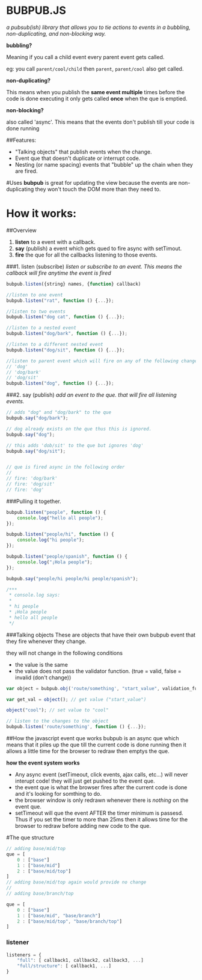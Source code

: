 BUBPUB.JS
=========
_a pubsub(ish) library that allows you to tie actions to events in a bubbling, non-duplicating, and non-blocking way._

__bubbling?__

Meaning if you call a child event every parent event gets called. 

eg: you call `parent/cool/child` then `parent`, `parent/cool` also get called.

__non-duplicating?__

This means when you publish the __same event multiple__ times before the code is done executing it only gets called __once__ when the que is emptied.

__non-blocking?__

also called 'async'. This means that the events don't publish till your code is done running


##Features:

 - "Talking objects" that publish events when the change.
 - Event que that doesn't duplicate or interrupt code.
 - Nesting (or name spacing) events that "bubble" up the chain when they are fired.

#Uses
__bubpub__ is great for updating the view because the events are non-duplicating they won't touch the DOM more than they need to. 

How it works:
=============
##Overview

1. __listen__ to a event with a callback.
2. __say__ (publish) a event which gets qued to fire async with setTimout.
3. __fire__ the que for all the callbacks listening to those events. 


###1. listen (subscribe)
_listen or subscribe to an event. This means the callback will fire anytime the event is fired_

```javascript
bubpub.listen({string} names, {function} callback)
```

```javascript
//listen to one event
bubpub.listen("rat", function () {...}); 

//listen to two events
bubpub.listen("dog cat", function () {...});  

//listen to a nested event
bubpub.listen("dog/bark", function () {...}); 

//listen to a different nested event
bubpub.listen("dog/sit", function () {...}); 

//listen to parent event which will fire on any of the following changes:
// 'dog'
// 'dog/bark'
// 'dog/sit'
bubpub.listen("dog", function () {...});
```

###2. say (publish)
_add an event to the que. that will fire all listening events._

```javascript
// adds "dog" and "dog/bark" to the que
bubpub.say("dog/bark");

// dog already exists on the que thus this is ignored.
bubpub.say("dog");

// this adds 'dob/sit' to the que but ignores 'dog'
bubpub.say("dog/sit");


// que is fired async in the following order
//
// fire: 'dog/bark'
// fire: 'dog/sit'
// fire: 'dog'
```

###Pulling it together. 

```javascript
bubpub.listen("people", function () {
    console.log("hello all people");
});

bubpub.listen("people/hi", function () {
    console.log("hi people");
});

bubpub.listen("people/spanish", function () {
    console.log("¡Hola people");
});

bubpub.say("people/hi people/hi people/spanish");

/***
 * console.log says: 
 *
 * hi people 
 * ¡Hola people 
 * hello all people
 */
```

###Talking objects
These are objects that have their own bubpub event that they fire whenever they change. 

they will not change in the following conditions

- the value is the same
- the value does not pass the validator function. (true = valid, false = invalid (don't change)) 


```javascript
var object = bubpub.obj('route/something', "start_value", validation_func);

var get_val = object(); // get value ("start_value")

object("cool"); // set value to "cool"

// listen to the changes to the object
bubpub.listen('route/something', function () {...});
```

##How the javascript event que works
bubpub is an async que which means that it piles up the que till the current code is done running then it allows a little time for the browser to redraw then emptys the que. 

__how the event system works__

- Any async event (setTimeout, click events, ajax calls, etc...) will never interupt code! they will just get pushed to the event que.
- the event que is what the browser fires after the current code is done and it's looking for somthing to do. 
- the browser window is only redrawn whenever there is _nothing_ on the event que. 
- setTimeout will que the event AFTER the timer minimum is passesd. Thus if you set the timer to more than 25ms then it allows time for the browser to redraw before adding new code to the que. 


#The que structure
```javascript
// adding base/mid/top
que = [
    0 : ["base"]
    1 : ["base/mid"]
    2 : ["base/mid/top"]
]
// adding base/mid/top again would provide no change
// 
// adding base/branch/top

que = [
    0 : ["base"]
    1 : ["base/mid", "base/branch"]
    2 : ["base/mid/top", "base/branch/top"]
]
```

### listener
````javascript
listeners = {
    "full": [ callback1, callback2, callback3, ...]
    "full/structure": [ callback1, ...]
}
````
